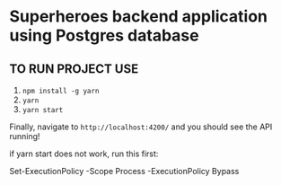 # Superheroes backend application using Postgres database

## TO RUN PROJECT USE

1. `npm install -g yarn`
2. `yarn`
3. `yarn start`

Finally, navigate to `http://localhost:4200/` and you should see the API running!

if yarn start does not work, run this first:

Set-ExecutionPolicy -Scope Process -ExecutionPolicy Bypass